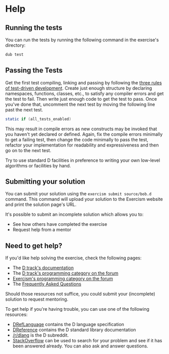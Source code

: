 # Help

## Running the tests

You can run the tests by running the following command in the exercise's directory:

```bash
dub test
```

## Passing the Tests

Get the first test compiling, linking and passing by following the [three
rules of test-driven development](http://butunclebob.com/ArticleS.UncleBob.TheThreeRulesOfTdd).
Create just enough structure by declaring namespaces, functions, classes,
etc., to satisfy any compiler errors and get the test to fail. Then write
just enough code to get the test to pass. Once you've done that,
uncomment the next test by moving the following line past the next test.

```D
static if (all_tests_enabled)
```

This may result in compile errors as new constructs may be invoked that
you haven't yet declared or defined. Again, fix the compile errors minimally
to get a failing test, then change the code minimally to pass the test,
refactor your implementation for readability and expressiveness and then
go on to the next test.

Try to use standard D facilities in preference to writing your own
low-level algorithms or facilities by hand.

## Submitting your solution

You can submit your solution using the `exercism submit source/bob.d` command.
This command will upload your solution to the Exercism website and print the solution page's URL.

It's possible to submit an incomplete solution which allows you to:

- See how others have completed the exercise
- Request help from a mentor

## Need to get help?

If you'd like help solving the exercise, check the following pages:

- The [D track's documentation](https://exercism.org/docs/tracks/d)
- The [D track's programming category on the forum](https://forum.exercism.org/c/programming/d)
- [Exercism's programming category on the forum](https://forum.exercism.org/c/programming/5)
- The [Frequently Asked Questions](https://exercism.org/docs/using/faqs)

Should those resources not suffice, you could submit your (incomplete) solution to request mentoring.

To get help if you're having trouble, you can use one of the following resources:

- [DRefLanguage](https://dlang.org/spec/spec.html) contains the D language specification
- [DReference](https://dlang.org/phobos/index.html) contains the D standard library documentation
- [/r/dlang](https://www.reddit.com/r/dlang) is the D subreddit.
- [StackOverflow](http://stackoverflow.com/questions/tagged/d) can be used to search for your problem and see if it has been answered already. You can also ask and answer questions.